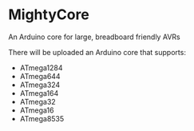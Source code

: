 # MightyCore
An Arduino core for large, breadboard friendly AVRs

There will be uploaded an Arduino core that supports:<br>
* ATmega1284
* ATmega644
* ATmega324
* ATmega164
* ATmega32
* ATmega16
* ATmega8535
